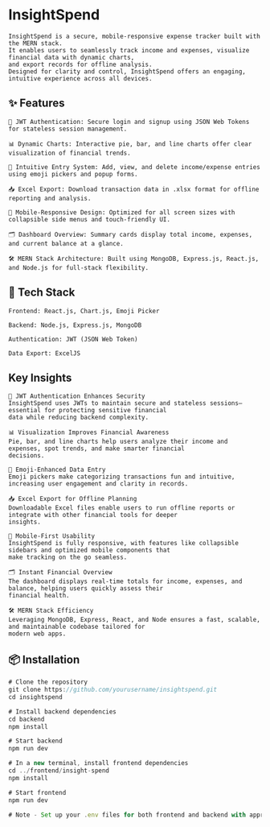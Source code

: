 # InsightSpend

    InsightSpend is a secure, mobile-responsive expense tracker built with the MERN stack. 
    It enables users to seamlessly track income and expenses, visualize financial data with dynamic charts, 
    and export records for offline analysis.
    Designed for clarity and control, InsightSpend offers an engaging, intuitive experience across all devices.


## ✨ Features
    
    🔐 JWT Authentication: Secure login and signup using JSON Web Tokens for stateless session management.

    📊 Dynamic Charts: Interactive pie, bar, and line charts offer clear visualization of financial trends.

    💸 Intuitive Entry System: Add, view, and delete income/expense entries using emoji pickers and popup forms.

    📥 Excel Export: Download transaction data in .xlsx format for offline reporting and analysis.

    📱 Mobile-Responsive Design: Optimized for all screen sizes with collapsible side menus and touch-friendly UI.

    🗂 Dashboard Overview: Summary cards display total income, expenses, and current balance at a glance.

    🛠 MERN Stack Architecture: Built using MongoDB, Express.js, React.js, and Node.js for full-stack flexibility.


## 🚀 Tech Stack
    
    Frontend: React.js, Chart.js, Emoji Picker

    Backend: Node.js, Express.js, MongoDB

    Authentication: JWT (JSON Web Token)

    Data Export: ExcelJS


## Key Insights
    
    🔐 JWT Authentication Enhances Security
    InsightSpend uses JWTs to maintain secure and stateless sessions—essential for protecting sensitive financial 
    data while reducing backend complexity.

    📊 Visualization Improves Financial Awareness
    Pie, bar, and line charts help users analyze their income and expenses, spot trends, and make smarter financial
    decisions.

    💸 Emoji-Enhanced Data Entry
    Emoji pickers make categorizing transactions fun and intuitive, increasing user engagement and clarity in records.

    📥 Excel Export for Offline Planning
    Downloadable Excel files enable users to run offline reports or integrate with other financial tools for deeper
    insights.

    📱 Mobile-First Usability
    InsightSpend is fully responsive, with features like collapsible sidebars and optimized mobile components that
    make tracking on the go seamless.

    🗂 Instant Financial Overview
    The dashboard displays real-time totals for income, expenses, and balance, helping users quickly assess their 
    financial health.

    🛠 MERN Stack Efficiency
    Leveraging MongoDB, Express, React, and Node ensures a fast, scalable, and maintainable codebase tailored for 
    modern web apps.
    
## 📦 Installation

```js
# Clone the repository
git clone https://github.com/yourusername/insightspend.git
cd insightspend

# Install backend dependencies
cd backend
npm install

# Start backend
npm run dev

# In a new terminal, install frontend dependencies
cd ../frontend/insight-spend
npm install

# Start frontend
npm run dev

# Note - Set up your .env files for both frontend and backend with appropriate credentials (e.g., MongoDB URI, JWT secret).
```







